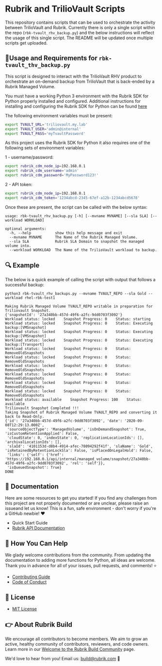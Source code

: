 # Rubrik and TrilioVault Scripts

This repository contains scripts that can be used to orchestrate the activity between TrilioVault and Rubrik.  Currently there is only a single script within the repo (`rbk-tvault_rhv_backup.py`) and the below instructions will reflect the usage of this single script.  The README will be updated once multiple scripts get uploaded.

## :wrench:Usage and Requirements for `rbk-tvault_thv_backup.py`

This script is designed to interact with the TrilioVault RHV product to orchestrate an on-demand backup from TrilioVault that is back-ended by a Rubrik Managed Volume.

You must have a working Python 3 environment with the Rubrik SDK for Python properly installed and configured.  Additional instructions for installing and configuring the Rubrik SDK for Python can be found [here](https://github.com/rubrikinc/rubrik-sdk-for-python/blob/master/docs/quick-start.md)


The following environment variables must be present:

```bash
export TVAULT_URL='triliovault.my.lab'
export TVAULT_USER='admin@internal'
export TVAULT_PASS='myTvaultPassword'
```

As this project uses the Rubrik SDK for Python it also requires one of the following sets of environment variables:

1 - username/password:

```bash
export rubrik_cdm_node_ip=192.168.0.1
export rubrik_cdm_username='admin'
export rubrik_cdm_password='MyPassword123!'
```

2 - API token:

```bash
export rubrik_cdm_node_ip=192.168.0.1
export rubrik_cdm_token='1234abcd-2345-67ef-a12b-1234abcd5678'
```
Once these are present, the script can be called with the below syntax:

```
usage: rbk-tvault_rhv_backup.py [-h] [--mvname MVNAME] [--sla SLA] [--workload WORKLOAD]

optional arguments:
  -h, --help           show this help message and exit
  --mvname MVNAME      The Name of the Rubrik Managed Volume.
  --sla SLA            Rubrik SLA Domain to snapshot the managed volume into.
  --workload WORKLOAD  The Name of the TrilioVault workload to backup.
```
## :mag: Example

The below is a quick example of calling the script with output that follows a successful backup:
```
python3 rbk-tvault_rhv_backups.py --mvname TVAULT_REPO --sla Gold --workload rhel-rbk-test1

Making Rubrik Managed Volume TVAULT_REPO writable in preparation for Triliovault Snapshot.
{'snapshotId': '27a340bb-457d-49f6-a2fc-9dd0703f3092'}
Workload status: locked    Snapshot Progress: 0    Status: starting
Workload status: locked    Snapshot Progress: 0    Status: Executing backup:[VMSnapshot]
Workload status: locked    Snapshot Progress: 0    Status: Executing backup:[VMSnapshot]
Workload status: locked    Snapshot Progress: 0    Status: Executing backup:[Transport]
Workload status: locked    Snapshot Progress: 0    Status: RemoveOldSnapshots
Workload status: locked    Snapshot Progress: 0    Status: RemoveOldSnapshots
Workload status: locked    Snapshot Progress: 0    Status: RemoveOldSnapshots
Workload status: locked    Snapshot Progress: 0    Status: RemoveOldSnapshots
Workload status: locked    Snapshot Progress: 0    Status: RemoveOldSnapshots
Workload status: locked    Snapshot Progress: 0    Status: RemoveOldSnapshots
Workload status: available    Snapshot Progress: 100    Status: available
Triliovault Snapshot Completed !!!
Taking Snapshot of Rubrik Managed Volume TVAULT_REPO and converting it back to Read-Only.
{'id': '27a340bb-457d-49f6-a2fc-9dd0703f3092', 'date': '2020-09-08T12:29:13.000Z',
 'sourceObjectType': 'ManagedVolume', 'isOnDemandSnapshot': True, 'isCustomRetentionApplied': False,
 'cloudState': 0, 'indexState': 0, 'replicationLocationIds': [], 'archivalLocationIds': [],
 'slaId': '4101153d-d8b4-4914-afec-78094292f41f', 'slaName': 'Gold', 'isRetainedByRetentionLockSla': False, 'isPlacedOnLegalHold': False,
 'links': {'self': {'href': 'https://192.168.0.1/api/internal/managed_volume/snapshot/27a340bb-457d-49f6-a2fc-9dd0703f3092', 'rel': 'self'}},
 'isQueuedSnapshot': True}
DONE
```


## :blue_book: Documentation

Here are some resources to get you started! If you find any challenges from this project are not properly documented or are unclear, please raise an issueand let us know! This is a fun, safe environment - don't worry if you're a GitHub newbie! :heart:

* Quick Start Guide
* [Rubrik API Documentation](https://github.com/rubrikinc/api-documentation)

## :muscle: How You Can Help

We glady welcome contributions from the community. From updating the documentation to adding more functions for Python, all ideas are welcome. Thank you in advance for all of your issues, pull requests, and comments! :star:

* [Contributing Guide](CONTRIBUTING.md)
* [Code of Conduct](CODE_OF_CONDUCT.md)

## :pushpin: License

* [MIT License](LICENSE)

## :point_right: About Rubrik Build

We encourage all contributors to become members. We aim to grow an active, healthy community of contributors, reviewers, and code owners. Learn more in our [Welcome to the Rubrik Build Community](https://github.com/rubrikinc/welcome-to-rubrik-build) page.

We'd  love to hear from you! Email us: build@rubrik.com :love_letter:
